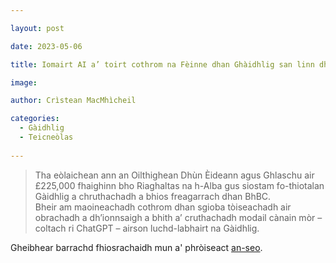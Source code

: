 ```yaml
---

layout: post

date: 2023-05-06

title: Iomairt AI a’ toirt cothrom na Fèinne dhan Ghàidhlig san linn dhidseatach

image:

author: Crìstean MacMhìcheil

categories:
  - Gàidhlig
  - Teicneòlas
  
---
```


> Tha eòlaichean ann an Oilthighean Dhùn Èideann agus Ghlaschu air £225,000 fhaighinn bho Riaghaltas na h-Alba gus siostam fo-thiotalan Gàidhlig a chruthachadh a bhios freagarrach dhan BhBC.  
> Bheir am maoineachadh cothrom dhan sgioba tòiseachadh air obrachadh a dh’ionnsaigh a bhith a’ cruthachadh modail cànain mòr – coltach ri ChatGPT – airson luchd-labhairt na Gàidhlig.

Gheibhear barrachd fhiosrachaidh mun a' phròiseact [an-seo](https://www.ed.ac.uk/news/2023/ai-initiative-gives-gaelic-a-foothold-in-the-digit/iomairt-ai-a-toirt-cothrom-na-feinne-dhan-ghaidhli).
